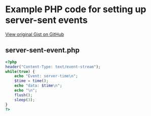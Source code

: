 # Example PHP code for setting up server-sent events

[View original Gist on GitHub](https://gist.github.com/Integralist/1186135)

## server-sent-event.php

```php
<?php
header("Content-Type: text/event-stream");
while(true) {
    echo "Event: server-time\n";
    $time = time();
    echo "data: $time\n";
    echo "\n";
    flush();
    sleep(3);
}
?>
```

